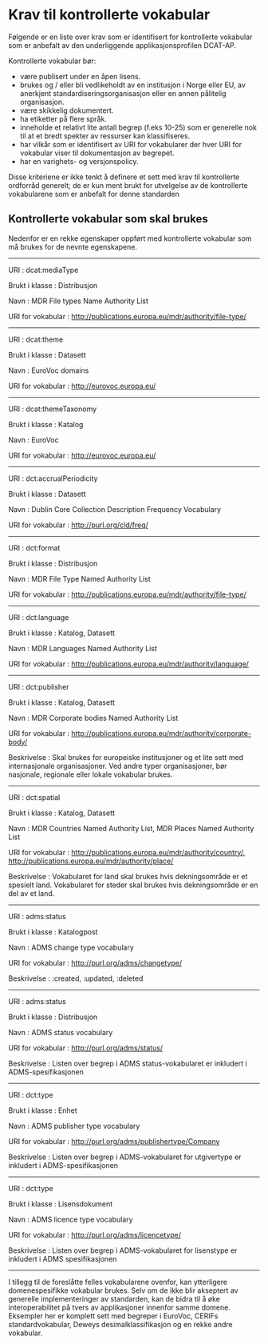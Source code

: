# Krav til kontrollerte vokabular

Følgende er en liste over krav som er identifisert for kontrollerte vokabular som er anbefalt av den underliggende applikasjonsprofilen DCAT-AP.

Kontrollerte vokabular bør:

* være publisert under en åpen lisens.
* brukes og / eller bli vedlikeholdt av en institusjon i Norge eller EU, av anerkjent standardiseringsorganisasjon eller en annen pålitelig organisasjon.
* være skikkelig dokumentert.
* ha etiketter på flere språk.
* inneholde et relativt lite antall begrep (f.eks 10-25) som er generelle nok til at et bredt spekter av ressurser kan klassifiseres.
* har vilkår som er identifisert av URI for vokabularer der hver URI for vokabular viser til dokumentasjon av begrepet.
* har en varighets- og versjonspolicy.

Disse kriteriene er ikke tenkt å definere et sett med krav til kontrollerte ordforråd generelt; de er kun ment brukt for utvelgelse av de kontrollerte vokabularene som er anbefalt for denne standarden

## Kontrollerte vokabular som skal brukes

Nedenfor er en rekke egenskaper oppført med kontrollerte vokabular som må brukes for de nevnte egenskapene.

<hr>
URI
: dcat:mediaType

Brukt i klasse
: Distribusjon

Navn
: MDR File types Name Authority List

URI for vokabular
: http://publications.europa.eu/mdr/authority/file-type/
<hr>


URI
: dcat:theme

Brukt i klasse
: Datasett

Navn
: EuroVoc domains

URI for vokabular
: http://eurovoc.europa.eu/

<hr>
URI
: dcat:themeTaxonomy

Brukt i klasse
: Katalog

Navn
: EuroVoc

URI for vokabular
: http://eurovoc.europa.eu/

<hr>
URI
: dct:accrualPeriodicity

Brukt i klasse
: Datasett

Navn
: Dublin Core Collection Description Frequency Vocabulary

URI for vokabular
: http://purl.org/cld/freq/

<hr>
URI
: dct:format

Brukt i klasse
: Distribusjon

Navn
: MDR File Type Named Authority List

URI for vokabular
: http://publications.europa.eu/mdr/authority/file-type/

<hr>
URI
: dct:language

Brukt i klasse
: Katalog, Datasett

Navn
: MDR Languages Named Authority List

URI for vokabular
: http://publications.europa.eu/mdr/authority/language/

<hr>
URI
: dct:publisher

Brukt i klasse
: Katalog, Datasett

Navn
: MDR Corporate bodies Named Authority List

URI for vokabular
: http://publications.europa.eu/mdr/authority/corporate-body/

Beskrivelse
: Skal brukes for europeiske institusjoner og et lite sett med internasjonale organisasjoner. Ved andre typer organisasjoner, bør nasjonale, regionale eller lokale vokabular brukes.

<hr>
URI
: dct:spatial

Brukt i klasse
: Katalog, Datasett

Navn
: MDR Countries Named Authority List, MDR Places Named Authority List

URI for vokabular
: http://publications.europa.eu/mdr/authority/country/, http://publications.europa.eu/mdr/authority/place/

Beskrivelse
: Vokabularet for land skal brukes hvis dekningsområde er et spesielt land. Vokabularet for steder skal brukes hvis dekningsområde er en del av et land.

<hr>
URI
: adms:status

Brukt i klasse
: Katalogpost

Navn
: ADMS change type vocabulary

URI for vokabular
: http://purl.org/adms/changetype/

Beskrivelse
: :created, :updated, :deleted

<hr>
URI
: adms:status

Brukt i klasse
: Distribusjon

Navn
: ADMS status vocabulary

URI for vokabular
: http://purl.org/adms/status/

Beskrivelse
: Listen over begrep i ADMS status-vokabularet er inkludert i ADMS-spesifikasjonen

<hr>
URI
: dct:type

Brukt i klasse
: Enhet

Navn
: ADMS publisher type vocabulary

URI for vokabular
: http://purl.org/adms/publishertype/Company

Beskrivelse
: Listen over begrep i ADMS-vokabularet for utgivertype er inkludert i ADMS-spesifikasjonen

<hr>
URI
: dct:type

Brukt i klasse
: Lisensdokument

Navn
: ADMS licence type vocabulary

URI for vokabular
: http://purl.org/adms/licencetype/

Beskrivelse
: Listen over begrep i ADMS-vokabularet for lisenstype er inkludert i ADMS spesifikasjonen
<hr>

I tillegg til de foreslåtte felles vokabularene ovenfor, kan ytterligere domenespesifikke vokabular brukes. Selv om de ikke blir akseptert av generelle implementeringer av standarden, kan de bidra til å øke interoperabilitet på tvers av applikasjoner innenfor samme domene. Eksempler her er komplett sett med begreper i EuroVoc, CERIFs standardvokabular, Deweys desimalklassifikasjon og en rekke andre vokabular.
